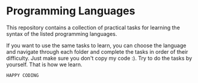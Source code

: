 # Programming Languages
This repository contains a collection of practical tasks for learning the syntax of the listed programming languages.

If you want to use the same tasks to learn, you can choose the language and navigate through each folder and complete the tasks in order of their difficulty. Just make sure you don't copy my code :).
Try to do the tasks by yourself. That is how we learn.


`HAPPY CODING`
